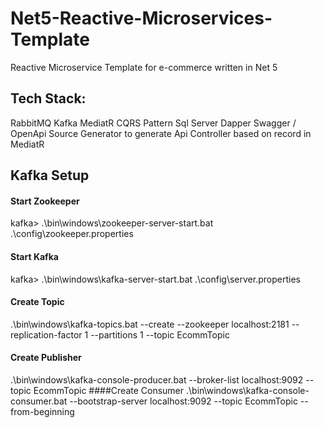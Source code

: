 # Net5-Reactive-Microservices-Template
Reactive Microservice Template for e-commerce written in Net 5

## Tech Stack:

RabbitMQ
Kafka
MediatR
CQRS Pattern
Sql Server
Dapper
Swagger / OpenApi
Source Generator to generate Api Controller based on record in MediatR

## Kafka Setup
#### Start Zookeeper
kafka> .\bin\windows\zookeeper-server-start.bat .\config\zookeeper.properties
#### Start Kafka
kafka> .\bin\windows\kafka-server-start.bat .\config\server.properties

#### Create Topic
.\bin\windows\kafka-topics.bat --create --zookeeper localhost:2181 --replication-factor 1 --partitions 1 --topic EcommTopic
#### Create Publisher
.\bin\windows\kafka-console-producer.bat --broker-list localhost:9092 --topic EcommTopic
####Create Consumer
.\bin\windows\kafka-console-consumer.bat --bootstrap-server localhost:9092 --topic EcommTopic --from-beginning
